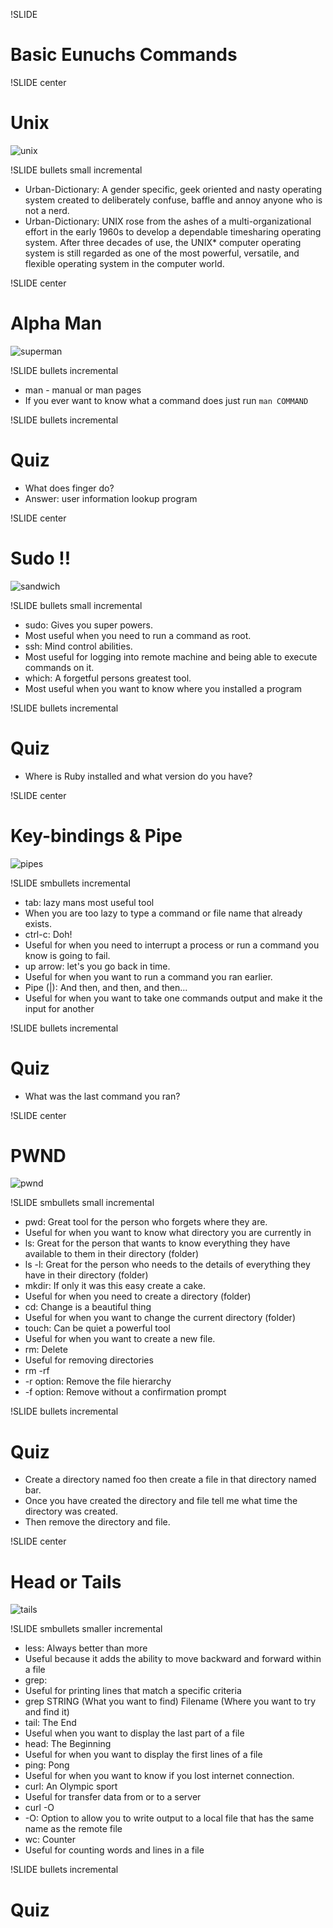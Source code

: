 !SLIDE 
# Basic Eunuchs Commands #

!SLIDE center
# Unix #
![unix](unix.jpg)

!SLIDE bullets small incremental
* Urban-Dictionary: A gender specific, geek oriented and nasty operating system created to deliberately confuse, baffle and annoy anyone who is not a nerd.
* Urban-Dictionary: UNIX rose from the ashes of a multi-organizational effort in the early 1960s to develop a dependable timesharing operating system. After three decades of use, the UNIX* computer operating system is still regarded as one of the most powerful, versatile, and flexible operating system in the computer world.

!SLIDE center
# Alpha Man #
![superman](superman.gif)

!SLIDE bullets incremental
* man - manual or man pages
* If you ever want to know what a command does just run `man COMMAND`

!SLIDE bullets incremental
# Quiz #
* What does finger do?
* Answer: user information lookup program

!SLIDE center
# Sudo !! #
![sandwich](sandwich.png)

!SLIDE bullets small incremental
* sudo: Gives you super powers.
* Most useful when you need to run a command as root.
* ssh: Mind control abilities.
* Most useful for logging into remote machine and being able to execute commands on it.
* which: A forgetful persons greatest tool.
* Most useful when you want to know where you installed a program

!SLIDE bullets incremental
# Quiz #
* Where is Ruby installed and what version do you have?

!SLIDE center
# Key-bindings & Pipe #
![pipes](pipes.jpg)

!SLIDE smbullets incremental
* tab: lazy mans most useful tool
* When you are too lazy to type a command or file name that already exists.
* ctrl-c: Doh!
* Useful for when you need to interrupt a process or run a command you know is going to fail.
* up arrow: let's you go back in time.
* Useful for when you want to run a command you ran earlier.
* Pipe (|): And then, and then, and then...
* Useful for when you want to take one commands output and make it the input for another

!SLIDE bullets incremental
# Quiz #
* What was the last command you ran?

!SLIDE center
# PWND #
![pwnd](pwnd.jpg)

!SLIDE smbullets small incremental
* pwd: Great tool for the person who forgets where they are.
* Useful for when you want to know what directory you are currently in
* ls: Great for the person that wants to know everything they have available to them in their directory (folder)
* ls -l: Great for the person who needs to the details of everything they have in their directory (folder)
* mkdir: If only it was this easy create a cake.
* Useful for when you need to create a directory (folder)
* cd: Change is a beautiful thing
* Useful for when you want to change the current directory (folder)
* touch: Can be quiet a powerful tool 
* Useful for when you want to create a new file.
* rm: Delete
* Useful for removing directories
* rm -rf
* -r option: Remove the file hierarchy
* -f option: Remove without a confirmation prompt

!SLIDE bullets incremental
# Quiz #
* Create a directory named foo then create a file in that directory named bar.
* Once you have created the directory and file tell me what time the directory was created.
* Then remove the directory and file.

!SLIDE center
# Head or Tails #
![tails](tails.png)

!SLIDE smbullets smaller incremental
* less: Always better than more
* Useful because it adds the ability to move backward and forward within a file
* grep: 
* Useful for printing lines that match a specific criteria 
* grep STRING (What you want to find) Filename (Where you want to try and find it)
* tail: The End
* Useful when you want to display the last part of a file
* head: The Beginning
* Useful for when you want to display the first lines of a file
* ping: Pong
* Useful for when you want to know if you lost internet connection.
* curl: An Olympic sport
* Useful for transfer data from or to a server
* curl -O
* -O: Option to allow you to write output to a local file that has the same name as the remote file
* wc: Counter
* Useful for counting words and lines in a file

!SLIDE bullets incremental
# Quiz #